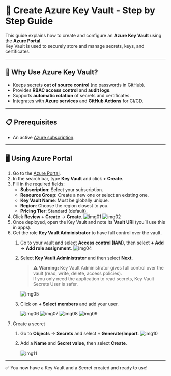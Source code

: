 # 🔐 Create Azure Key Vault - Step by Step Guide

This guide explains how to create and configure an **Azure Key Vault** using the **Azure Portal**.  
Key Vault is used to securely store and manage secrets, keys, and certificates.

---

## 🔑 Why Use Azure Key Vault?

- Keeps secrets **out of source control** (no passwords in GitHub).
- Provides **RBAC access control** and **audit logs**.
- Supports **automatic rotation** of secrets and certificates.
- Integrates with **Azure services** and **GitHub Actions** for CI/CD.

---

## 📋 Prerequisites
- An active [Azure subscription](https://azure.microsoft.com/free/).

---

## 🖥️ Using Azure Portal
1. Go to the [Azure Portal](https://portal.azure.com/).
2. In the search bar, type **Key Vault** and click **+ Create**.
3. Fill in the required fields:
   - **Subscription**: Select your subscription.
   - **Resource Group**: Create a new one or select an existing one.
   - **Key Vault Name**: Must be globally unique.
   - **Region**: Choose the region closest to you.
   - **Pricing Tier**: Standard (default).
4. Click **Review + Create** → **Create**.
   ![img01](./img/Create_Key_Vault_img01.png)
   ![img02](./img/Create_Key_Vault_img02.png)
6. Once deployed, open the Key Vault and note its **Vault URI** (you’ll use this in apps).
7. Get the role **Key Vault Administrator** to have full control over the vault.
   1. Go to your vault and select **Access control (IAM)**, then select **+ Add** -> **Add role assignment**.
      ![img04](./img/Create_Key_Vault_img04.png)
   2. Select **Key Vault Administrator** and then select **Next**.
      > ⚠️ **Warning:** Key Vault Administrator gives full control over the vault (read, write, delete, access policies).  
      > If you only need the application to read secrets, Key Vault Secrets User is safer.
      
      ![img05](./img/Create_Key_Vault_img05.png)
   4. Click on **+ Select members** and add your user.
      
      ![img06](./img/Create_Key_Vault_img06.png)
      ![img07](./img/Create_Key_Vault_img07.png)
      ![img08](./img/Create_Key_Vault_img08.png)
      ![img09](./img/Create_Key_Vault_img09.png)
9. Create a secret
   1. Go to **Objects** -> **Secrets** and select **+ Generate/Import**.
      ![img10](./img/Create_Key_Vault_img10.png)
   2. Add a **Name** and **Secret value**, then select **Create**.
      
      ![img11](./img/Create_Key_Vault_img11.png)

---

✅ You now have a Key Vault and a Secret created and ready to use!
